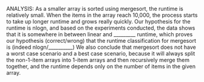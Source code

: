 ANALYSIS: As a smaller array is sorted using mergesort, the runtime is relatively small. When the items in the array reach 10,000, the process starts to take up longer runtime and grows really quickly. Our hypothesis for the runtime is nlogn, and based on the experiments conducted, the data shows that it is somewhere in between linear and _________ runtime, which proves our hypothesis (correct/wrong) that the runtime classification for mergesort is (indeed nlogn/__________) We also conclude that mergesort does not have a worst case scenario and a best case scenario, because it will always split the non-1-item arrays into 1-item arrays and then recursively merge them together, and the runtime depends only on the number of items in the given array.
